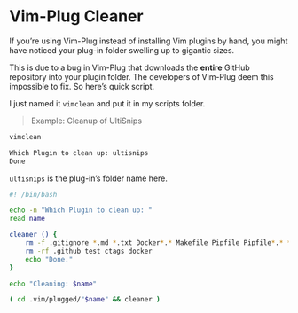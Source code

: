 # Vim-Plug Cleaner

If you’re using Vim-Plug instead of installing Vim plugins by hand, you might have noticed your plug-in folder swelling up to gigantic sizes. 

This is due to a bug in Vim-Plug that downloads the **entire** GitHub repository into your plugin folder. The developers of Vim-Plug deem this impossible to fix. So here’s quick script.

I just named it `vimclean` and put it in my scripts folder.

> Example: Cleanup of UltiSnips

```bash
vimclean

Which Plugin to clean up: ultisnips
Done
```

`ultisnips` is the plug-in’s folder name here.


```bash
#! /bin/bash

echo -n "Which Plugin to clean up: "
read name

cleaner () {
	rm -f .gitignore *.md *.txt Docker*.* Makefile Pipfile Pipfile*.* *.ini *.py pylintrc &&
	rm -rf .github test ctags docker
	echo "Done."
}

echo "Cleaning: $name"

( cd .vim/plugged/"$name" && cleaner )
```